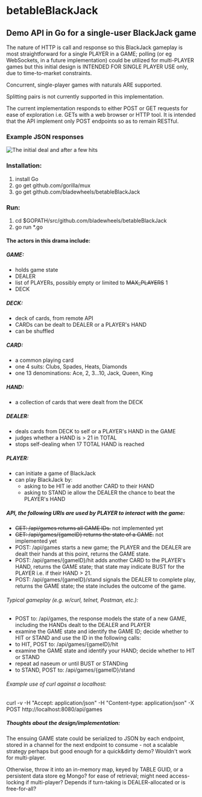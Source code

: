 # betableBlackJack

## Demo API in Go for a single-user BlackJack game

The nature of HTTP is call and response so this BlackJack gameplay is most straightforward for a single PLAYER in a GAME; polling (or eg WebSockets, in a future implementation) could be utilized for multi-PLAYER games but this initial design is INTENDED FOR SINGLE PLAYER USE only, due to time-to-market constraints.

Concurrent, single-player games with naturals ARE supported.

Splitting pairs is not currently supported in this implementation.

The current implementation responds to either POST or GET requests for ease of exploration i.e. GETs with a web browser or HTTP tool. It is intended that the API implement only POST endpoints so as to remain RESTful.

### Example JSON responses

![The initial deal and after a few hits](/../screenshots/betableBlackJackDemo.drawAndHit.png?raw=true "Start of a game and after a few hits")

### Installation:
1. install Go
2. go get github.com/gorilla/mux
3. go get github.com/bladewheels/betableBlackJack

### Run:
1. cd $GOPATH/src/github.com/bladewheels/betableBlackJack
2. go run *.go

#### The actors in this drama include:

##### GAME:
- holds game state
- DEALER
- list of PLAYERs, possibly empty or limited to ~~MAX_PLAYERS~~ 1
- DECK

##### DECK:
- deck of cards, from remote API
- CARDs can be dealt to DEALER or a PLAYER's HAND
- can be shuffled

##### CARD:
- a common playing card
- one 4 suits: Clubs, Spades, Heats, Diamonds
- one 13 denominations: Ace, 2, 3...10, Jack, Queen, King

##### HAND:
- a collection of cards that were dealt from the DECK

##### DEALER:
- deals cards from DECK to self or a PLAYER's HAND in the GAME
- judges whether a HAND is > 21 in TOTAL
- stops self-dealing when 17 TOTAL HAND is reached

##### PLAYER:
- can initiate a game of BlackJack
- can play BlackJack by:
  - asking to be HIT ie add another CARD to their HAND
  - asking to STAND ie allow the DEALER the chance to beat the PLAYER's HAND

##### API, the following URIs are used by PLAYER to interact with the game:
- ~~GET: /api/games returns all GAME IDs.~~ not implemented yet
- ~~GET: /api/games/{gameID} returns the state of a GAME.~~ not implemented yet
- POST: /api/games starts a new game; the PLAYER and the DEALER are dealt their hands at this point, returns the GAME state.
- POST: /api/games/{gameID}/hit adds another CARD to the PLAYER's HAND, returns the GAME state; that state may indicate BUST for the PLAYER i.e. if their HAND > 21.
- POST: /api/games/{gameID}/stand signals the DEALER to complete play, returns the GAME state; the state includes the outcome of the game.

###### Typical gameplay (e.g. w/curl, telnet, Postman, etc.):

- POST to: /api/games, the response models the state of a new GAME, including the HANDs dealt to the DEALER and PLAYER
 - examine the GAME state and identify the GAME ID; decide whether to HIT or STAND and use the ID in the following calls:
- to HIT, POST to: /api/games/{gameID}/hit
 - examine the GAME state and identify your HAND; decide whether to HIT or STAND
 - repeat ad naseum or until BUST or STANDing
- to STAND, POST to: /api/games/{gameID}/stand

###### Example use of curl against a localhost:
curl -v -H "Accept: application/json" -H "Content-type: application/json" -X POST http://localhost:8080/api/games

##### Thoughts about the design/implementation:

The ensuing GAME state could be serialized to JSON by each endpoint, stored in a channel for the next endpoint to consume - not a scalable strategy perhaps but good enough for a quick&dirty demo? Wouldn't work for multi-player.


Otherwise, throw it into an in-memory map, keyed by TABLE GUID, or a persistent data store eg Mongo? for ease of retrieval; might need access-locking if multi-player? Depends if turn-taking is DEALER-allocated or is free-for-all?
